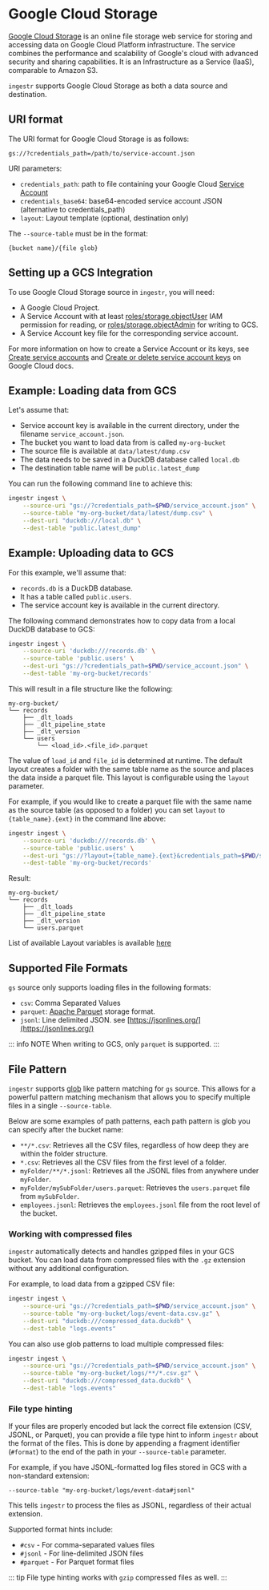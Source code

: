 # Google Cloud Storage

[Google Cloud Storage](https://cloud.google.com/storage?hl=en) is an online file storage web service for storing and accessing data on Google Cloud Platform infrastructure. The service combines the performance and scalability of Google's cloud with advanced security and sharing capabilities. It is an Infrastructure as a Service (IaaS), comparable to Amazon S3.

`ingestr` supports Google Cloud Storage as both a data source and destination.

## URI format

The URI format for Google Cloud Storage is as follows:

```plaintext
gs://?credentials_path=/path/to/service-account.json
```

URI parameters:

- `credentials_path`: path to file containing your Google Cloud [Service Account](https://cloud.google.com/iam/docs/service-account-overview)
- `credentials_base64`: base64-encoded service account JSON (alternative to credentials_path)
- `layout`: Layout template (optional, destination only)

The `--source-table` must be in the format:
```
{bucket name}/{file glob}
```

## Setting up a GCS Integration

To use Google Cloud Storage source in `ingestr`, you will need:
* A Google Cloud Project.
* A Service Account with at least [roles/storage.objectUser](https://cloud.google.com/storage/docs/access-control/iam-roles) IAM permission for reading, or [roles/storage.objectAdmin](https://cloud.google.com/storage/docs/access-control/iam-roles) for writing to GCS.
* A Service Account key file for the corresponding service account.

For more information on how to create a Service Account or its keys, see [Create service accounts](https://cloud.google.com/iam/docs/service-accounts-create) and [Create or delete service account keys](https://cloud.google.com/iam/docs/keys-create-delete) on Google Cloud docs.

## Example: Loading data from GCS

Let's assume that:
* Service account key is available in the current directory, under the filename `service_account.json`. 
* The bucket you want to load data from is called `my-org-bucket`
* The source file is available at `data/latest/dump.csv`
* The data needs to be saved in a DuckDB database called `local.db`
* The destination table name will be `public.latest_dump`

You can run the following command line to achieve this:

```sh
ingestr ingest \
    --source-uri "gs://?credentials_path=$PWD/service_account.json" \
    --source-table "my-org-bucket/data/latest/dump.csv" \
    --dest-uri "duckdb:///local.db" \
    --dest-table "public.latest_dump"
```

## Example: Uploading data to GCS

For this example, we'll assume that:
* `records.db` is a DuckDB database.
* It has a table called `public.users`.
* The service account key is available in the current directory.

The following command demonstrates how to copy data from a local DuckDB database to GCS:
```sh
ingestr ingest \
    --source-uri 'duckdb:///records.db' \
    --source-table 'public.users' \
    --dest-uri "gs://?credentials_path=$PWD/service_account.json" \
    --dest-table 'my-org-bucket/records'
```

This will result in a file structure like the following:
```
my-org-bucket/
└── records
    ├── _dlt_loads
    ├── _dlt_pipeline_state
    ├── _dlt_version
    └── users
        └── <load_id>.<file_id>.parquet
```

The value of `load_id` and `file_id` is determined at runtime. The default layout creates a folder with the same table name as the source and places the data inside a parquet file. This layout is configurable using the `layout` parameter.

For example, if you would like to create a parquet file with the same name as the source table (as opposed to a folder) you can set `layout` to `{table_name}.{ext}` in the command line above:

```sh
ingestr ingest \
    --source-uri 'duckdb:///records.db' \
    --source-table 'public.users' \
    --dest-uri "gs://?layout={table_name}.{ext}&credentials_path=$PWD/service_account.json" \
    --dest-table 'my-org-bucket/records'
```

Result:
```
my-org-bucket/
└── records
    ├── _dlt_loads
    ├── _dlt_pipeline_state
    ├── _dlt_version
    └── users.parquet
```

List of available Layout variables is available [here](https://dlthub.com/docs/dlt-ecosystem/destinations/filesystem#available-layout-placeholders)

## Supported File Formats
`gs` source only supports loading files in the following formats:
* `csv`: Comma Separated Values 
* `parquet`: [Apache Parquet](https://parquet.apache.org/) storage format.
* `jsonl`: Line delimited JSON. see [https://jsonlines.org/](https://jsonlines.org/)

::: info NOTE
When writing to GCS, only `parquet` is supported.
:::
## File Pattern
`ingestr` supports [glob](https://en.wikipedia.org/wiki/Glob_(programming)) like pattern matching for `gs` source.
This allows for a powerful pattern matching mechanism that allows you to specify multiple files in a single `--source-table`.

Below are some examples of path patterns, each path pattern is glob you can specify after the bucket name:

- `**/*.csv`: Retrieves all the CSV files, regardless of how deep they are within the folder structure.
- `*.csv`: Retrieves all the CSV files from the first level of a folder.
- `myFolder/**/*.jsonl`: Retrieves all the JSONL files from anywhere under `myFolder`.
- `myFolder/mySubFolder/users.parquet`: Retrieves the `users.parquet` file from `mySubFolder`.
- `employees.jsonl`: Retrieves the `employees.jsonl` file from the root level of the bucket.

### Working with compressed files

`ingestr` automatically detects and handles gzipped files in your GCS bucket. You can load data from compressed files with the `.gz` extension without any additional configuration.

For example, to load data from a gzipped CSV file:

```sh
ingestr ingest \
    --source-uri "gs://?credentials_path=$PWD/service_account.json" \
    --source-table "my-org-bucket/logs/event-data.csv.gz" \
    --dest-uri "duckdb:///compressed_data.duckdb" \
    --dest-table "logs.events"
```

You can also use glob patterns to load multiple compressed files:

```sh
ingestr ingest \
    --source-uri "gs://?credentials_path=$PWD/service_account.json" \
    --source-table "my-org-bucket/logs/**/*.csv.gz" \
    --dest-uri "duckdb:///compressed_data.duckdb" \
    --dest-table "logs.events"
```

### File type hinting

If your files are properly encoded but lack the correct file extension (CSV, JSONL, or Parquet), you can provide a file type hint to inform `ingestr` about the format of the files. This is done by appending a fragment identifier (`#format`) to the end of the path in your `--source-table` parameter.

For example, if you have JSONL-formatted log files stored in GCS with a non-standard extension:

```
--source-table "my-org-bucket/logs/event-data#jsonl"
```

This tells `ingestr` to process the files as JSONL, regardless of their actual extension.

Supported format hints include:
- `#csv` - For comma-separated values files
- `#jsonl` - For line-delimited JSON files
- `#parquet` - For Parquet format files

::: tip
File type hinting works with `gzip` compressed files as well.
:::
